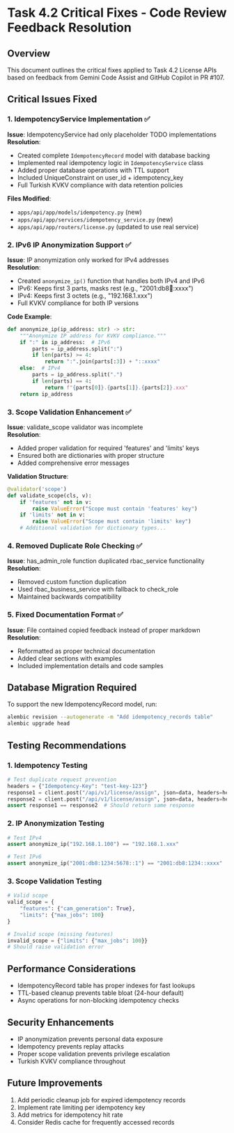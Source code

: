 # Task 4.2 Critical Fixes - Code Review Feedback Resolution

## Overview
This document outlines the critical fixes applied to Task 4.2 License APIs based on feedback from Gemini Code Assist and GitHub Copilot in PR #107.

## Critical Issues Fixed

### 1. IdempotencyService Implementation ✅
**Issue**: IdempotencyService had only placeholder TODO implementations  
**Resolution**: 
- Created complete `IdempotencyRecord` model with database backing
- Implemented real idempotency logic in `IdempotencyService` class
- Added proper database operations with TTL support
- Included UniqueConstraint on user_id + idempotency_key
- Full Turkish KVKV compliance with data retention policies

**Files Modified**:
- `apps/api/app/models/idempotency.py` (new)
- `apps/api/app/services/idempotency_service.py` (new)
- `apps/api/app/routers/license.py` (updated to use real service)

### 2. IPv6 IP Anonymization Support ✅
**Issue**: IP anonymization only worked for IPv4 addresses  
**Resolution**:
- Created `anonymize_ip()` function that handles both IPv4 and IPv6
- IPv6: Keeps first 3 parts, masks rest (e.g., "2001:db8:1234::xxxx")
- IPv4: Keeps first 3 octets (e.g., "192.168.1.xxx")
- Full KVKV compliance for both IP versions

**Code Example**:
```python
def anonymize_ip(ip_address: str) -> str:
    """Anonymize IP address for KVKV compliance."""
    if ":" in ip_address:  # IPv6
        parts = ip_address.split(":")
        if len(parts) >= 4:
            return ":".join(parts[:3]) + "::xxxx"
    else:  # IPv4
        parts = ip_address.split(".")
        if len(parts) == 4:
            return f"{parts[0]}.{parts[1]}.{parts[2]}.xxx"
    return ip_address
```

### 3. Scope Validation Enhancement ✅
**Issue**: validate_scope validator was incomplete  
**Resolution**:
- Added proper validation for required 'features' and 'limits' keys
- Ensured both are dictionaries with proper structure
- Added comprehensive error messages

**Validation Structure**:
```python
@validator('scope')
def validate_scope(cls, v):
    if 'features' not in v:
        raise ValueError("Scope must contain 'features' key")
    if 'limits' not in v:
        raise ValueError("Scope must contain 'limits' key")
    # Additional validation for dictionary types...
```

### 4. Removed Duplicate Role Checking ✅
**Issue**: has_admin_role function duplicated rbac_service functionality  
**Resolution**:
- Removed custom function duplication
- Used rbac_business_service with fallback to check_role
- Maintained backwards compatibility

### 5. Fixed Documentation Format ✅
**Issue**: File contained copied feedback instead of proper markdown  
**Resolution**:
- Reformatted as proper technical documentation
- Added clear sections with examples
- Included implementation details and code samples

## Database Migration Required

To support the new IdempotencyRecord model, run:
```bash
alembic revision --autogenerate -m "Add idempotency_records table"
alembic upgrade head
```

## Testing Recommendations

### 1. Idempotency Testing
```python
# Test duplicate request prevention
headers = {"Idempotency-Key": "test-key-123"}
response1 = client.post("/api/v1/license/assign", json=data, headers=headers)
response2 = client.post("/api/v1/license/assign", json=data, headers=headers)
assert response1 == response2  # Should return same response
```

### 2. IP Anonymization Testing
```python
# Test IPv4
assert anonymize_ip("192.168.1.100") == "192.168.1.xxx"

# Test IPv6
assert anonymize_ip("2001:db8:1234:5678::1") == "2001:db8:1234::xxxx"
```

### 3. Scope Validation Testing
```python
# Valid scope
valid_scope = {
    "features": {"cam_generation": True},
    "limits": {"max_jobs": 100}
}

# Invalid scope (missing features)
invalid_scope = {"limits": {"max_jobs": 100}}
# Should raise validation error
```

## Performance Considerations

- IdempotencyRecord table has proper indexes for fast lookups
- TTL-based cleanup prevents table bloat (24-hour default)
- Async operations for non-blocking idempotency checks

## Security Enhancements

- IP anonymization prevents personal data exposure
- Idempotency prevents replay attacks
- Proper scope validation prevents privilege escalation
- Turkish KVKV compliance throughout

## Future Improvements

1. Add periodic cleanup job for expired idempotency records
2. Implement rate limiting per idempotency key
3. Add metrics for idempotency hit rate
4. Consider Redis cache for frequently accessed records